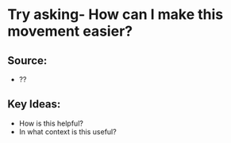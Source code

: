 # Try asking- How can I make this movement easier?

## Source:
- ??

## Key Ideas:
- How is this helpful?
- In what context is this useful?


